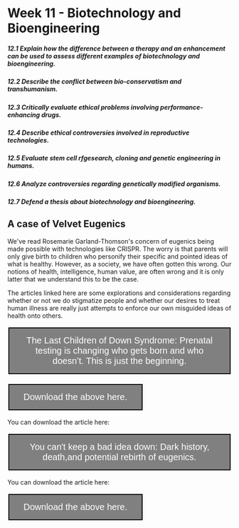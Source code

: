 # Week 11 - Biotechnology and Bioengineering

<style>
.button {
  border: 2px solid black;
  background-color: #808080;
  color: white;
  padding: 16px 32px;
  text-align: center;
  text-decoration: none;
  display: inline-block;
  font-size: 20px;
  margin: 4px 2px;
  transition-duration: 0.4s;
  cursor: pointer;
}
</style>

##### 12.1 Explain how the difference between a therapy and an enhancement can be used to assess different examples of biotechnology and bioengineering.

##### 12.2 Describe the conflict between bio-conservatism and transhumanism.

##### 12.3 Critically evaluate ethical problems involving performance-enhancing drugs.

##### 12.4 Describe ethical controversies involved in reproductive technologies.

##### 12.5 Evaluate stem cell rfgesearch, cloning and genetic engineering in humans.

##### 12.6 Analyze controversies regarding genetically modified organisms.

##### 12.7 Defend a thesis about biotechnology and bioengineering.

## A case of Velvet Eugenics

We've read Rosemarie Garland-Thomson's concern of eugenics being made possible with technologies like CRISPR. The worry is that parents will only give birth to children who personify their specific and pointed ideas of what is healthy. However, as a society, we have often gotten this wrong. Our notions of health, intelligence, human value, are often wrong and it is only latter that we understand this to be the case.

The articles linked here are some explorations and considerations regarding whether or not we do stigmatize people and whether our desires to treat human illness are really just attempts to enforce our own misguided ideas of health onto others.

<a href="https://www.theatlantic.com/facebook-instant/article/616928/" target="_blank"><button class="button">The Last Children of Down Syndrome: Prenatal testing is changing who gets born and who doesn’t. This is just the beginning.</button></a>

<a href="./resources/www.theatlantic.com.pdf" target="_blank"><button class="button">Download the above here.</button></a>

You can download the article here:

<a href="https://anatomypubs.onlinelibrary.wiley.com/doi/epdf/10.1002/ar.24849" target="_blank"><button class="button">You can't keep a bad idea down: Dark history, death,and potential rebirth of eugenics.</button></a>

You can download the article here:

<a href="./resources/recurring-bad-ideas.pdf" target="_blank"><button class="button">Download the above here.</button></a>


